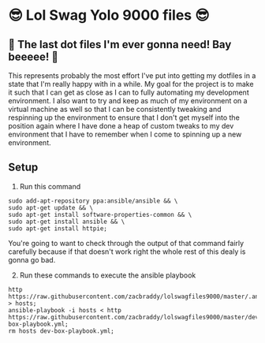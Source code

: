 # :sunglasses: Lol Swag Yolo 9000 files :sunglasses:

## :crown: The last dot files I'm ever gonna need! Bay beeeee! :crown:

This represents probably the most effort I've put into getting my dotfiles in a state that I'm really happy with in a while. My goal for the project is to make it such that I can get as close as I can to fully automating my development environment. I also want to try and keep as much of my environment on a virtual machine as well so that I can be consistently tweaking and respinning up the environment to ensure that I don't get myself into the position again where I have done a heap of custom tweaks to my dev environment that I have to remember when I come to spinning up a new environment.

## Setup

1. Run this command

```shell
sudo add-apt-repository ppa:ansible/ansible && \
sudo apt-get update && \
sudo apt-get install software-properties-common && \
sudo apt-get install ansible && \
sudo apt-get install httpie;

```

You're going to want to check through the output of that command fairly carefully because if that doesn't work right the whole rest of this dealy is gonna go bad.

2. Run these commands to execute the ansible playbook

```shell
http https://raw.githubusercontent.com/zacbraddy/lolswagfiles9000/master/.ansible/hosts > hosts;
ansible-playbook -i hosts < http https://raw.githubusercontent.com/zacbraddy/lolswagfiles9000/master/dev-box-playbook.yml;
rm hosts dev-box-playbook.yml;
```
